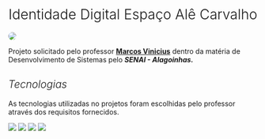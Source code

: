 <h1 style="text-align: center; font-weight:300;">Identidade Digital Espaço Alê Carvalho</h1>

<img src="./home_preview.gif" style="border-radius: 8px;">

<p>Projeto solicitado pelo professor <a href="https://github.com/marcosvcsantos" style="font-weight: 700;">Marcos Vinicius</a> dentro da matéria de Desenvolvimento de Sistemas pelo <i style="font-weight: 700;" >SENAI - Alagoinhas.</i></p>


<h2 style="font-style:italic; font-weight:300;">Tecnologias</h2>
<div> 
<p>As tecnologias utilizadas no projetos foram escolhidas pelo professor através dos requisitos fornecidos.</p>
<img src="https://img.shields.io/badge/Vite-white?logo=vite">
<img src="https://img.shields.io/badge/Javascript-yellow?logo=javascript">
<img src="https://img.shields.io/badge/React-blue?logo=react">
<img src="https://img.shields.io/badge/Node.Js-Green?logo=nodedotjs">
</div>